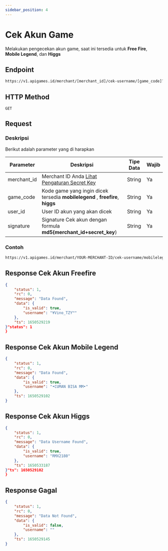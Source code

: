 ```yaml
---
sidebar_position: 4
---
```


# Cek Akun Game

Melakukan pengecekan akun game, saat ini tersedia untuk **Free Fire**, **Mobile Legend**, dan **Higgs**

## Endpoint

```bash
https://v1.apigames.id/merchant/[merchant_id]/cek-username/[game_code]?user_id=[user_id]&signature=[singature]
```

## HTTP Method

```
GET
```

## Request

### Deskripsi

Berikut adalah parameter yang di harapkan

| Parameter   | Deskripsi                                                                                        | Tipe Data | Wajib |
| ----------- | ------------------------------------------------------------------------------------------------ | --------- | ----- |
| merchant_id | Merchant ID Anda [Lihat Pengaturan Secret Key](https://member.apigames.id/pengaturan/secret-key) | String    | Ya    |
| game_code | Kode game yang ingin dicek tersedia **mobilelegend** , **freefire**, **higgs**           | String    | Ya    |
| user_id      | User ID akun yang akan dicek                                                                                 | String    | Ya    |
| signature  |    Signature Cek akun  dengan formula **md5(merchant_id+secret_key**)                               | String    | Ya    |

### Contoh

```bash
https://v1.apigames.id/merchant/YOUR-MERCHANT-ID/cek-username/mobilelegend?username=101990303&signature=e27e38e3f9gd78dfe93t2898b74982b9
```

## Response Cek Akun Freefire

```json
{
    "status": 1,
    "rc": 0,
    "message": "Data Found",
    "data": {
        "is_valid": true,
        "username": "¥Vino_TZY™"
    },
    "ts": 1650529219
}"status": 1
}
```


## Response Cek Akun Mobile Legend

```json
{
    "status": 1,
    "rc": 0,
    "message": "Data Found",
    "data": {
        "is_valid": true,
        "username": "•CUMAN BISA MM•"
    },
    "ts": 1650529102
}
```

## Response Cek Akun Higgs

```json
{
    "status": 1,
    "rc": 0,
    "message": "Data Username Found",
    "data": {
        "is_valid": true,
        "username": "RMX2180"
    },
    "ts": 1650533187
}"ts": 1650529102
}
```


## Response Gagal

```json
{
    "status": 1,
    "rc": 0,
    "message": "Data Not Found",
    "data": {
        "is_valid": false,
        "username": ""
    },
    "ts": 1650529145
}
```



